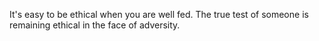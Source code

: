 It's easy to be ethical when you are well fed. The true test of someone is remaining ethical in the face of adversity. 
